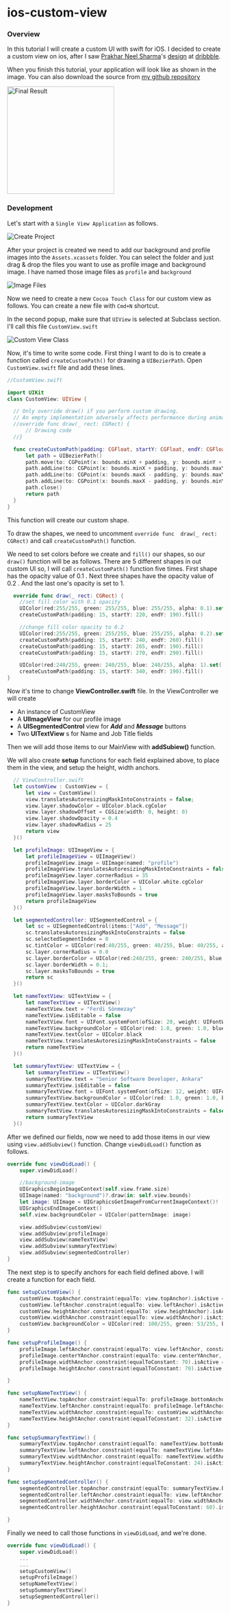# ios-custom-view

### Overview

In this tutorial I will create a custom UI with swift for iOS. I decided to create a custom view on ios, after I saw <a href="https://dribbble.com/prakhar" target="blank">Prakhar Neel Sharma</a>'s <a href="https://dribbble.com/shots/2326531-User-Another-User-Profile" target="blank">design</a> at <a href="https://dribbble.com" target="blank">dribbble</a>.

When you finish this tutorial, your application will look like as shown in the image. You can also download the source from <a href="http://github.com/fsonmezay/ios-custom-view" target="blank">my github repository</a>
<div class="post-image">
  <img src="/images/ios-custom-views-final.jpg" title="Final Result" height="250" />
</div>

### Development
Let's start with a `Single View Application` as follows.

<div class="post-image">
<img src="/images/ios-custom-views-create-project.jpg" title="Create Project" />
</div>

After your project is created we need to add our background and profile images into the `Assets.xcassets` folder. You can select the folder and just drag & drop the files you want to use as profile image and background image. I have named  those image files as `profile` and `background`

<div class="post-image">
<img src="/images/ios-custom-views-images.jpg" title="Image Files" />
</div>

Now we need to create a new `Cocoa Touch Class` for our custom view as follows.
You can create a new file with `Cmd+N` shortcut.

In the second popup, make sure that `UIView` is selected at Subclass section. I'll call this file `CustomView.swift`


<div class="post-image">
<img src="/images/ios-custom-views-create-class.jpg" title="Custom View Class" />
</div>


Now, it's time to write some code.
First thing I want to do is to create a function called `createCustomPath()` for drawing a `UIBezierPath`. Open `CustomView.swift` file and add these lines.

```swift
//CustomView.swift

import UIKit
class CustomView: UIView {

  // Only override draw() if you perform custom drawing.
  // An empty implementation adversely affects performance during animation.
  //override func draw(_ rect: CGRect) {
      // Drawing code
  //}

  func createCustomPath(padding: CGFloat, startY: CGFloat, endY: CGFloat) -> UIBezierPath {
      let path = UIBezierPath()
      path.move(to: CGPoint(x: bounds.minX + padding, y: bounds.minY + startY))
      path.addLine(to: CGPoint(x: bounds.minX + padding, y: bounds.maxY - padding))
      path.addLine(to: CGPoint(x: bounds.maxX - padding, y: bounds.maxY - padding))
      path.addLine(to: CGPoint(x: bounds.maxX - padding, y: bounds.minY + endY))
      path.close()
      return path
  }
}
```

This function will create our custom shape.

To draw the shapes, we need to uncomment `override func  draw(_ rect: CGRect)` and call `createCustomPath()` function.

We need to set colors before we create and `fill()` our shapes, so our `draw()` function will be as follows. There are 5 different shapes in out custom UI so, I will call `createCustomPath()` function five times. First shape has the opacity value of 0.1 . Next three shapes have the opacity value of 0.2 . And the last one's opacity is set to 1.

```swift
  override func draw(_ rect: CGRect) {
    //set fill color with 0.1 opacity
    UIColor(red:255/255, green: 255/255, blue: 255/255, alpha: 0.1).set()
    createCustomPath(padding: 15, startY: 220, endY: 190).fill()

    //change fill color opacity to 0.2
    UIColor(red:255/255, green: 255/255, blue: 255/255, alpha: 0.2).set()
    createCustomPath(padding: 15, startY: 240, endY: 260).fill()
    createCustomPath(padding: 15, startY: 265, endY: 190).fill()
    createCustomPath(padding: 15, startY: 270, endY: 290).fill()

    UIColor(red:240/255, green: 240/255, blue: 240/255, alpha: 1).set()
    createCustomPath(padding: 15, startY: 340, endY: 190).fill()
}
```

Now it's time to change **ViewController.swift** file. In the ViewController we will create
 - An instance of CustomView
 - A **UIImageView** for our profile image
 - A **UISegmentedControl** view for _**Add**_ and _**Message**_ buttons
 - Two **UITextView** s for Name and Job Title fields

 Then we will add those items to our MainView with **addSubiew()** function.

We will also create **setup** functions for each field explained above, to place them in the view, and setup the height, width anchors.

```swift
  // ViewController.swift
  let customView : CustomView = {
      let view = CustomView()
      view.translatesAutoresizingMaskIntoConstraints = false;
      view.layer.shadowColor = UIColor.black.cgColor
      view.layer.shadowOffset = CGSize(width: 0, height: 0)
      view.layer.shadowOpacity = 0.4
      view.layer.shadowRadius = 25
      return view
  }()

  let profileImage: UIImageView = {
      let profileImageView = UIImageView()
      profileImageView.image = UIImage(named: "profile")
      profileImageView.translatesAutoresizingMaskIntoConstraints = false
      profileImageView.layer.cornerRadius = 35
      profileImageView.layer.borderColor = UIColor.white.cgColor
      profileImageView.layer.borderWidth = 1
      profileImageView.layer.masksToBounds = true
      return profileImageView
  }()

  let segmentedController: UISegmentedControl = {
      let sc = UISegmentedControl(items:["Add", "Message"])
      sc.translatesAutoresizingMaskIntoConstraints = false
      sc.selectedSegmentIndex = 0
      sc.tintColor = UIColor(red:40/255, green: 40/255, blue: 40/255, alpha: 1)
      sc.layer.cornerRadius = 0.0
      sc.layer.borderColor = UIColor(red:240/255, green: 240/255, blue: 240/255, alpha: 1).cgColor
      sc.layer.borderWidth = 0.1;
      sc.layer.masksToBounds = true
      return sc
  }()

  let nameTextView: UITextView = {
      let nameTextView = UITextView()
      nameTextView.text = "Ferdi Sönmezay"
      nameTextView.isEditable = false
      nameTextView.font = UIFont.systemFont(ofSize: 20, weight: UIFontWeightThin)
      nameTextView.backgroundColor = UIColor(red: 1.0, green: 1.0, blue: 1.0, alpha: 0.0)
      nameTextView.textColor = UIColor.black
      nameTextView.translatesAutoresizingMaskIntoConstraints = false
      return nameTextView
  }()

  let summaryTextView: UITextView = {
      let summaryTextView = UITextView()
      summaryTextView.text = "Senior Software Developer, Ankara"
      summaryTextView.isEditable = false
      summaryTextView.font = UIFont.systemFont(ofSize: 12, weight: UIFontWeightRegular)
      summaryTextView.backgroundColor = UIColor(red: 1.0, green: 1.0, blue: 1.0, alpha: 0.0)
      summaryTextView.textColor = UIColor.darkGray
      summaryTextView.translatesAutoresizingMaskIntoConstraints = false
      return summaryTextView
  }()
```

After we defined our fields, now we need to add those items in our view using `view.addSubview()` function. Change `viewDidLoad()` function as follows.

```swift
override func viewDidLoad() {
    super.viewDidLoad()

    //background-image
    UIGraphicsBeginImageContext(self.view.frame.size)
    UIImage(named: "background")?.draw(in: self.view.bounds)
    let image: UIImage = UIGraphicsGetImageFromCurrentImageContext()!
    UIGraphicsEndImageContext()
    self.view.backgroundColor = UIColor(patternImage: image)

    view.addSubview(customView)
    view.addSubview(profileImage)
    view.addSubview(nameTextView)
    view.addSubview(summaryTextView)
    view.addSubview(segmentedController)
}
```

The next step is to specify anchors for each field defined above. I will create a function for each field.

```swift
func setupCustomView() {
    customView.topAnchor.constraint(equalTo: view.topAnchor).isActive = true;
    customView.leftAnchor.constraint(equalTo: view.leftAnchor).isActive = true
    customView.heightAnchor.constraint(equalTo: view.heightAnchor).isActive = true
    customView.widthAnchor.constraint(equalTo: view.widthAnchor).isActive = true
    customView.backgroundColor = UIColor(red: 100/255, green: 53/255, blue: 121/255, alpha: 0.0)
}

func setupProfileImage() {
    profileImage.leftAnchor.constraint(equalTo: view.leftAnchor, constant:50).isActive = true
    profileImage.centerYAnchor.constraint(equalTo: view.centerYAnchor, constant:-30).isActive = true
    profileImage.widthAnchor.constraint(equalToConstant: 70).isActive = true
    profileImage.heightAnchor.constraint(equalToConstant: 70).isActive = true

}

func setupNameTextView() {
    nameTextView.topAnchor.constraint(equalTo: profileImage.bottomAnchor, constant:10).isActive = true
    nameTextView.leftAnchor.constraint(equalTo: profileImage.leftAnchor, constant:-10).isActive = true
    nameTextView.widthAnchor.constraint(equalTo: customView.widthAnchor, constant: -40).isActive = true
    nameTextView.heightAnchor.constraint(equalToConstant: 32).isActive = true
}

func setupSummaryTextView() {
    summaryTextView.topAnchor.constraint(equalTo: nameTextView.bottomAnchor).isActive = true
    summaryTextView.leftAnchor.constraint(equalTo: nameTextView.leftAnchor).isActive = true
    summaryTextView.widthAnchor.constraint(equalTo: nameTextView.widthAnchor).isActive = true
    summaryTextView.heightAnchor.constraint(equalToConstant: 24).isActive = true
}

func setupSegmentedController() {
    segmentedController.topAnchor.constraint(equalTo: summaryTextView.bottomAnchor, constant:10).isActive = true
    segmentedController.leftAnchor.constraint(equalTo: view.leftAnchor, constant:15).isActive = true
    segmentedController.widthAnchor.constraint(equalTo: view.widthAnchor, constant: -30).isActive = true
    segmentedController.heightAnchor.constraint(equalToConstant: 60).isActive = true

}
```

Finally we need to call those functions in `viewDidLoad`, and we're done.
```swift
override func viewDidLoad() {
    super.viewDidLoad()
    ...
    ...
    setupCustomView()
    setupProfileImage()
    setupNameTextView()
    setupSummaryTextView()
    setupSegmentedController()
}
```

